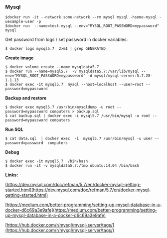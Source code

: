 ### Mysql

```
$docker run -it --network some-network --rm mysql mysql -hsome-mysql -uexample-user -p
$docker run  --name=test-mysql --env="MYSQL_ROOT_PASSWORD=mypassword" mysql
```
Get password  from logs / set  password in docker variables:
```
$ docker logs mysql5.7  2>&1 | grep GENERATED
```

**Create image**
```
$ docker volume create --name mysqldata5.7 
$ docker run --name=mysql5.7  -v mysqldata5.7:/var/lib/mysql --env="MYSQL_ROOT_PASSWORD=mypassword" -d mysql/mysql-server:5.7.28-1.1.13
$ docker exec -it mysql5.7  mysql --host=localhost --user=root --password=mypassword 
```

**Backup and restore**
```
$ docker exec mysql5.7 /usr/bin/mysqldump -u root --password=mypassword computers > backup.sql
$ cat backup.sql | docker exec -i mysql5.7 /usr/bin/mysql -u root --password=mypassword computers
```
**Run SQL**
```
$ cat data.sql  | docker exec  -i  mysql5.7 /usr/bin/mysql -u user --password=password  computers
```
**Debug**
```
$ docker exec -it mysql5.7  /bin/bash
$ docker run -it -v mysqldata5.7:/tmp ubuntu:14.04 /bin/bash
```
**Links:**

[https://dev.mysql.com/doc/refman/5.7/en/docker-mysql-getting-started.html](https://dev.mysql.com/doc/refman/5.7/en/docker-mysql-getting-started.html)

[https://medium.com/better-programming/setting-up-mysql-database-in-a-docker-d6c69a3e9afe](https://medium.com/better-programming/setting-up-mysql-database-in-a-docker-d6c69a3e9afe)

[https://hub.docker.com/r/mysql/mysql-server/tags/](https://hub.docker.com/r/mysql/mysql-server/tags/)

